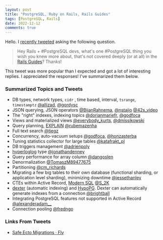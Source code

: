 ```yaml
---
layout: post
title: "PostgreSQL, Ruby on Rails, Rails Guides"
tags: [PostgreSQL, Rails]
date: 2022-12-12
comments: true
---
```


Hello. I [recently tweeted](https://twitter.com/andatki/status/1601292470205444096) asking the following question.

> Hey Rails + #PostgreSQL devs, what's one #PostgreSQL thing you wish you knew more about, that's not covered deeply (or at all) in the [Rails Guides](https://guides.rubyonrails.org)? Thanks!

This tweet was more popular than I expected and got a lot of interesting replies. I appreciated the responses! I've summarized them below.

### Summarized Topics and Tweets

* DB types, network types, `cidr` , time based, interval, `tsrange`, `timestamptz` [@allizad](https://twitter.com/allizad/status/1601632620919463936), [@gordysc](https://twitter.com/gordysc/status/1601647517435064321)
* JSON querying, JSON operators [@BijanRahnema](https://twitter.com/BijanRahnema/status/1601535710452154368), [@nstajio](https://twitter.com/nstajio/status/1601593160517681152) [@42s_video](https://twitter.com/42s_video/status/1601481503245971456)
* The "right" indexes, indexing topics [@dorianmariefr](https://twitter.com/dorianmariefr/status/1601548000543010817), [@godfoca](https://twitter.com/godfoca/status/1601681808675901441)
* Views and materialized views [@everybody_kurts](https://twitter.com/everybody_kurts/status/1601639296146243586), [@dmissikowski](https://twitter.com/dmissikowski/status/1601615582994268161)
* Query planning, [EXPLAIN](https://www.postgresql.org/docs/current/sql-explain.html) [@rubemazenha](https://twitter.com/rubemazenha/status/1601616303047184386)
* Full text search [@tiegz](https://twitter.com/tiegz/status/1601603470964187136)
* Concurrency, auto-vacuum setups [@godfoca](https://twitter.com/godfoca/status/1601582858011041794), [@honzasterba](https://twitter.com/honzasterba/status/1601559014856269824)
* Tuning statistics collector for large tables [@katafrakt_pl](https://twitter.com/katafrakt_pl/status/1601558812074602497)
* DB triggers management [@adrienpoly](https://twitter.com/adrienpoly/status/1601491599816798208)
* [hyperloglog](https://www.citusdata.com/blog/2017/06/30/efficient-rollup-with-hyperloglog-on-postgres/) type [@jonathandenney](https://twitter.com/jonathandenney/status/1601644590985281537)
* Query performance for array column [@dangoslen](https://twitter.com/dangoslen/status/1602300527185895424)
* Denormalization [@TomaszM89477675](https://twitter.com/TomaszM89477675/status/1602218247947960321)
* Partitioning [@cm_richards](https://twitter.com/cm_richards/status/1601503915580981249)
* Migrating a few big tables to their own database (functional sharding, or application level sharding), minimizing downtime [@jessethanley](https://twitter.com/jessethanley/status/1601714248463175680)
* CTEs within Active Record, [Modern SQL](https://modern-sql.com/) [@S_2K](https://twitter.com/S_2K/status/1601655304907001856)
* [dexter](https://github.com/ankane/dexter) (automatic indexing) and [HypoPG](https://github.com/HypoPG/hypopg). Dexter can automatically generate indexes from a connection [@brightball](https://twitter.com/brightball/status/1602342185852350469)
* Integrating PostgreSQL features not supported in Active Record [@alexanderadam__](https://twitter.com/alexanderadam__/status/1601462107832487936)
* Connection pooling [@fredngo](https://twitter.com/fredngo/status/1601595824315969536)


### Links From Tweets

* [Safe Ecto Migrations · Fly](https://fly.io/phoenix-files/safe-ecto-migrations/)
